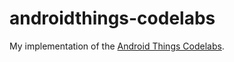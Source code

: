 # androidthings-codelabs

My implementation of the [Android Things Codelabs](https://codelabs.developers.google.com/?cat=Android+Things).